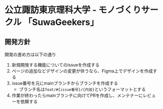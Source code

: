 # 公立諏訪東京理科大学 - モノづくりサークル 「SuwaGeekers」
## 開発方針
開発の進め方は以下の通り

1. 新規開発する機能についてのissueを作成する
1. ページの追加などデザインの変更が伴うなら、Figma上でデザインを作成する
1. issue番号を元にmainブランチからブランチを作成する
    - ブランチ名は`feat/#{issue番号}/{内容}`というフォーマットとする
1. 作業が終わったらmainブランチに向けてPRを作成し、メンテナーにレビューを依頼する
